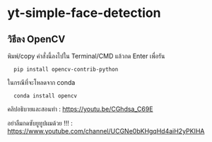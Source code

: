 # yt-simple-face-detection

## วิธีลง OpenCV

พิมพ์/copy คำสั่งนี้ลงไปใน Terminal/CMD แล้วกด Enter เพื่อรัน

```
  pip install opencv-contrib-python
```

ในกรณีที่จะโหลดจาก conda

```
  conda install opencv
```

คลิปอธิบายและสอนทำ : https://youtu.be/CGhdsa_C69E

อย่าลืมกดซับยูทูปผมด้วย !!! : https://www.youtube.com/channel/UCGNe0bKHgqHd4aiH2yPKIHA
